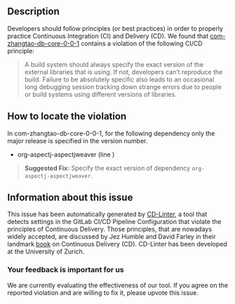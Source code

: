 
## Description
Developers should follow principles (or best practices) in order to properly practice Continuous Integration (CI) and Delivery (CD).
We found that [com-zhangtao-db-core-0-0-1](https://gitlab.com/ztshandongPublic/spring-boot-mybatis-read-write-dbcore/blob/master/.gitlab-ci.yml) contains a violation of the following CI/CD principle:

> A build system should always specify the exact version of the external libraries that is using.
If not, developers can’t reproduce the build. Failure to be absolutely specific also leads to an occasional long debugging session tracking down strange errors due to people or build systems using different versions of libraries.

## How to locate the violation

In com-zhangtao-db-core-0-0-1, for the following dependency only the major release is specified in the version number.

* org-aspectj-aspectjweaver (line )

> **Suggested Fix:** Specify the exact version of dependency `org-aspectj-aspectjweaver`.

## Information about this issue

This issue has been automatically generated by [CD-Linter](https://gitlab.com/Jancso/configuration-analytics), a tool that detects settings in the GitLab CI/CD Pipeline Configuration that violate the principles of Continuous Delivery. Those principles, that are nowadays widely accepted, are discussed by Jez Humble and David Farley in their landmark [book](https://www.oreilly.com/library/view/continuous-delivery-reliable/9780321670250/) on Continuous Delivery (CD). CD-Linter has been developed at the University of Zurich.

### Your feedback is important for us
We are currently evaluating the effectiveness of our tool. If you agree on the reported violation and are willing to fix it, please upvote this issue.